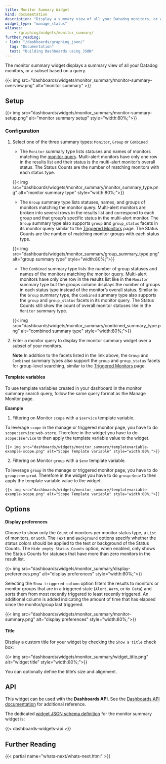 ```yaml
---
title: Monitor Summary Widget
kind: documentation
description: "Display a summary view of all your Datadog monitors, or a subset based on a query."
widget_type: "manage_status"
aliases:
    - /graphing/widgets/monitor_summary/
further_reading:
- link: "/dashboards/graphing_json/"
  tag: "Documentation"
  text: "Building Dashboards using JSON"
---
```


The monitor summary widget displays a summary view of all your Datadog monitors, or a subset based on a query.

{{< img src="dashboards/widgets/monitor_summary/monitor-summary-overview.png" alt="monitor summary" >}}

## Setup

{{< img src="dashboards/widgets/monitor_summary/monitor-summary-setup.png" alt="monitor summary setup" style="width:80%;">}}

### Configuration

1. Select one of the three summary types: `Monitor`, `Group` or `Combined`
    - The `Monitor` summary type lists statuses and names of monitors matching the [monitor query][1]. Multi-alert monitors have only one row in the results list and their status is the multi-alert monitor’s overall status. The Status Counts are the number of matching monitors with each status type.

    {{< img src="dashboards/widgets/monitor_summary/monitor_summary_type.png" alt="monitor summary type" style="width:80%;">}}

    - The `Group` summary type lists statuses, names, and groups of monitors matching the monitor query. Multi-alert monitors are broken into several rows in the results list and correspond to each group and that group’s specific status in the multi-alert monitor. The `Group` summary type also supports `group` and `group_status` facets in its monitor query similar to the [Triggered Monitors][2] page. The Status Counts are the number of matching monitor groups with each status type.

    {{< img src="dashboards/widgets/monitor_summary/group_summary_type.png" alt="group summary type" style="width:80%;">}}

    - The `Combined` summary type lists the number of group statuses and names of the monitors matching the monitor query. Multi-alert monitors have only one row in the results list like in the `Monitor` summary type but the groups column displays the number of groups in each status type instead of the monitor’s overall status. Similar to the `Group` summary type, the `Combined` summary type also supports the `group` and `group_status` facets in its monitor query. The Status Counts still show the count of overall monitor statuses like in the `Monitor` summary type.

    {{< img src="dashboards/widgets/monitor_summary/combined_summary_type.png" alt="combined summary type" style="width:80%;">}}

2. Enter a monitor query to display the monitor summary widget over a subset of your monitors.

    **Note** In addition to the facets listed in the link above, the `Group` and `Combined` summary types also support the `group` and `group_status` facets for group-level searching, similar to the [Triggered Monitors][2] page.
    
#### Template variables

To use template variables created in your dashboard in the monitor summary search query, follow the same query format as the Manage Monitor page.

**Example**

1. Filtering on Monitor `scope` with a `$service` template variable.

To leverage `scope` in the manage or triggered monitor page, you have to do `scope:service:web-store`.
Therefore in the widget you have to do `scope:$service` to then apply the template variable value to the widget.

    {{< img src="dashboards/widgets/monitor_summary/templatevariable-example-scope.png" alt="Scope Template variable" style="width:80%;">}}


2. Filtering on Monitor `group` with a `$env` template variable.

To leverage `group` in the manage or triggered monitor page, you have to do `group:env:prod`.
Therefore in the widget you have to do `group:$env` to then apply the template variable value to the widget.

    {{< img src="dashboards/widgets/monitor_summary/templatevariable-example-scope.png" alt="Scope Template variable" style="width:80%;">}}

## Options

#### Display preferences

Choose to show only the `Count` of monitors per monitor status type, a `List` of monitors, or `Both`. The `Text` and `Background` options specify whether the status colors should be applied to the text or background of the Status Counts. The `Hide empty Status Counts` option, when enabled, only shows the Status Counts for statuses that have more than zero monitors in the result list.

{{< img src="dashboards/widgets/monitor_summary/display-preferences.png" alt="display preferences" style="width:80%;">}}

Selecting the `Show triggered column` option filters the results to monitors or monitor groups that are in a triggered state (`Alert`, `Warn`, or `No Data`) and sorts them from most recently triggered to least recently triggered. An additional column is added indicating the amount of time that has elapsed since the monitor/group last triggered.

{{< img src="dashboards/widgets/monitor_summary/monitor-summary.png" alt="display preferences" style="width:80%;">}}

#### Title

Display a custom title for your widget by checking the `Show a title` check box:

{{< img src="dashboards/widgets/monitor_summary/widget_title.png" alt="widget title" style="width:80%;">}}

You can optionally define the title’s size and alignment.

## API

This widget can be used with the **Dashboards API**. See the [Dashboards API documentation][3] for additional reference.

The dedicated [widget JSON schema definition][4] for the monitor summary widget is:

{{< dashboards-widgets-api >}}

## Further Reading

{{< partial name="whats-next/whats-next.html" >}}

[1]: /monitors/manage/
[2]: /monitors/manage/#manage-triggered-monitors-with-group-level-granularity
[3]: /api/v1/dashboards/
[4]: /dashboards/graphing_json/widget_json/
